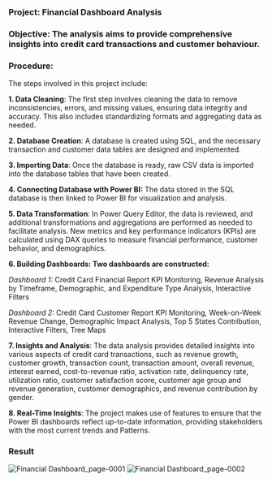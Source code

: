 ### **Project: Financial Dashboard Analysis**

### **Objective**: The analysis aims to provide comprehensive insights into credit card transactions and customer behaviour.

### **Procedure:** 
The steps involved in this project include:

**1. Data Cleaning**: The first step involves cleaning the data to remove inconsistencies, errors, and missing values, ensuring data integrity and accuracy. This also includes standardizing formats and aggregating data as needed.

**2. Database Creation**: A database is created using SQL, and the necessary transaction and customer data tables are designed and implemented.

**3. Importing Data**: Once the database is ready, raw CSV data is imported into the database tables that have been created.

**4. Connecting Database with Power BI:** The data stored in the SQL database is then linked to Power BI for visualization and analysis.

**5. Data Transformation**: In Power Query Editor, the data is reviewed, and additional transformations and aggregations are performed as needed to facilitate analysis. New metrics and key performance indicators (KPIs) are calculated using DAX queries to measure financial performance, customer behavior, and demographics.

**6. Building Dashboards: Two dashboards are constructed:**

*Dashboard 1:* Credit Card Financial Report
KPI Monitoring, Revenue Analysis by Timeframe, Demographic, and Expenditure Type Analysis, Interactive Filters

*Dashboard 2:* Credit Card Customer Report
KPI Monitoring, Week-on-Week Revenue Change, Demographic Impact Analysis, Top 5 States Contribution, Interactive Filters, Tree Maps

**7. Insights and Analysis**: The data analysis provides detailed insights into various aspects of credit card transactions, such as revenue growth, customer growth, transaction count, transaction amount, overall revenue, interest earned, cost-to-revenue ratio, activation rate, delinquency rate, utilization ratio, customer satisfaction score, customer age group and revenue generation, customer demographics, and revenue contribution by gender.

**8. Real-Time Insights**: The project makes use of features to ensure that the Power BI dashboards reflect up-to-date information, providing stakeholders with the most current trends and Patterns.




### **Result**
![Financial Dashboard_page-0001](https://github.com/user-attachments/assets/d8ef0d19-f7cf-432d-bcde-5b433694d3ca)
![Financial Dashboard_page-0002](https://github.com/user-attachments/assets/94d634e1-ae60-4466-8683-2e913ca000b8)



